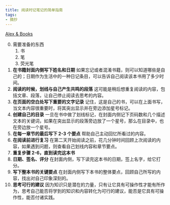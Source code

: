 ```yaml
---
title: 阅读时记笔记的简单指南
tags:
- 摘抄
---
```

[Alex & Books](https://twitter.com/AlexAndBooks_/status/1310431178344853504)

0. 需要准备的东西
	1. 书
	2. 笔
	3. 荧光笔
1. **在书籍封面内侧写下姓名和日期**
如果忘记或者混淆书籍，则可以知道哪些是自己的；日期作为生活中的一种日记条目，可以告诉自己阅读该本书用了多少时间。
2. **阅读的时候，划线与自己产生共鸣的段落**
这可能是稍后想重复阅读的内容，包括文章、段落，让自己停止阅读去思考的内容。
3. **在页面的空白处写下重要的文字记录**
记住，这是自己的书，可以在上面书写，当文本内容很重要时，将其突出显示并在旁边添加星号标记。
4. **创建自己的目录**
一旦在书中做了划线标记，在封面内侧记下页码数和几个描述文本的关键词，如果在突出显示的段落旁边放了一个星号，那么在目录中，也在旁边放一个星号。
5. **在每一章节的最后写下 2-3 个要点**
帮助自己主动回忆所看过的内容。
6. **在阅读前进行复习**
在第二天开始阅读之前，花几分钟时间回顾上次阅读的内容，如果遇到问题，则查看自己划线内容和章节要点。
7. **重复步骤 2-6，直到读完这本书**
8. **日期、签名、评分**
在封面内侧，写下读完这本书的日期，签上名字，给它打分。
9. **写下整本书的关键要点**
在封面内侧写下本书的整体要点，回顾自己所写的内容，找出对自己印象深刻的。
10. **思考可行的建议**
因为知识只是潜在的力量，只有让它具有可操作性才能有所作为，思考自己能否将学到的知识和内容转化为可行的建议，能否是它具有可操作性，能否付诸实践。